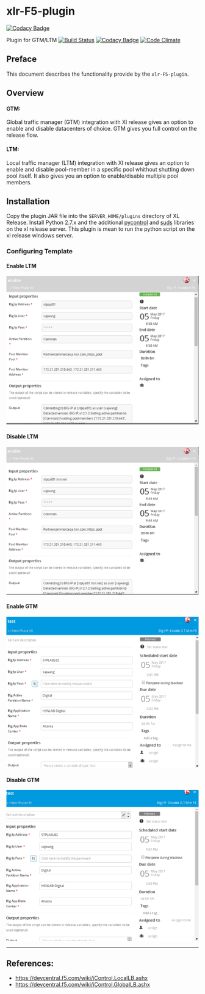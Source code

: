 # xlr-F5-plugin

[![Codacy Badge](https://api.codacy.com/project/badge/Grade/eca7756dec96451f82a87fd09670096a)](https://www.codacy.com/app/gsajwan/xlr-F5-plugin?utm_source=github.com&utm_medium=referral&utm_content=xebialabs-community/xlr-F5-plugin&utm_campaign=badger)

Plugin for GTM/LTM
[![Build Status](https://travis-ci.org/xebialabs-community/xlr-F5-plugin.svg?branch=master)](https://travis-ci.org/xebialabs-community/xlr-F5-plugin)
[![Codacy Badge](https://api.codacy.com/project/badge/Grade/eca7756dec96451f82a87fd09670096a)](https://www.codacy.com/app/gsajwan/xlr-F5-plugin?utm_source=github.com&amp;utm_medium=referral&amp;utm_content=xebialabs-community/xlr-F5-plugin&amp;utm_campaign=Badge_Grade)
[![Code Climate](https://codeclimate.com/github/xebialabs-community/xlr-F5-plugin/badges/gpa.svg)](https://codeclimate.com/github/xebialabs-community/xlr-F5-plugin)
## Preface
This document describes the functionality provide by the `xlr-F5-plugin`.

## Overview
#### GTM:
Global traffic manager (GTM) integration with Xl release gives an option to enable and disable datacenters of choice. GTM gives you full control on the release flow.

#### LTM:
Local traffic manager (LTM) integration with Xl release gives an option to enable and disable pool-member in a specific pool whithout shutting down pool itself.
It also gives you an option to enable/disable  multiple pool members.


## Installation
Copy the plugin JAR file into the `SERVER_HOME/plugins` directory of XL Release.
Install Python 2.7.x and the additional [pycontrol](https://pypi.python.org/pypi/pycontrol) and [suds](https://pypi.python.org/pypi/suds) libraries on the xl release server.
This plugin is mean to run the python script on the xl release windows server.

### Configuring Template

#### Enable LTM
![enableLTM](images/enableLTM.png)
#### Disable LTM
![disableLTM](images/disableLTM.png)
#### Enable GTM
![enableGTM](images/enableGTM.png)
#### Disable GTM
![disableGTM](images/disableGTM.png)

---
## References:
* https://devcentral.f5.com/wiki/iControl.LocalLB.ashx
* https://devcentral.f5.com/wiki/iControl.GlobalLB.ashx
